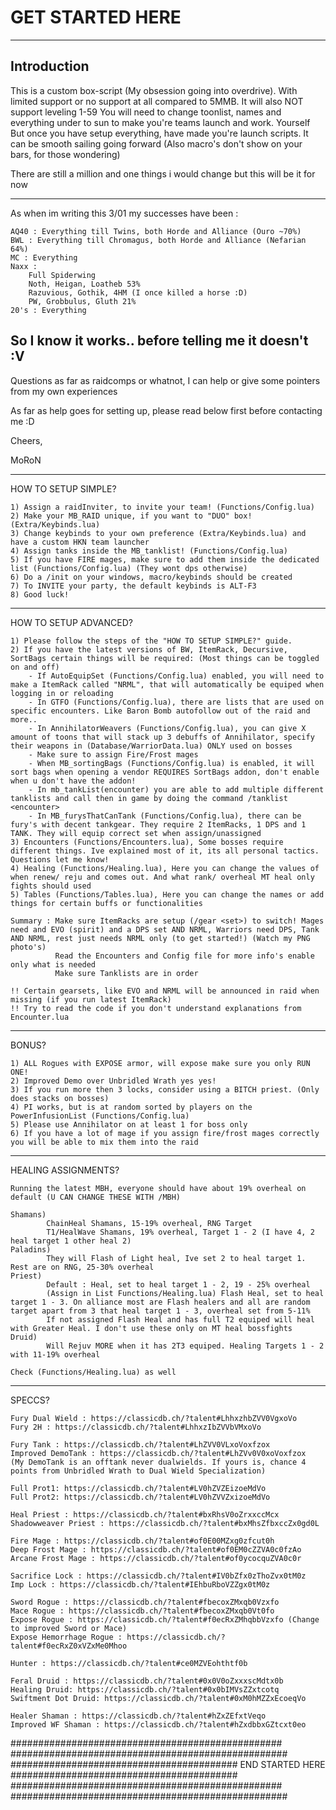# GET STARTED HERE

---

## Introduction

This is a custom box-script (My obsession going into overdrive). With limited support or no support at all compared to 5MMB.
It will also NOT support leveling 1-59
You will need to change toonlist, names and everything under to sun to make you're teams launch and work. Yourself
But once you have setup everything, have made you're launch scripts. It can be smooth sailing going forward
(Also macro's don't show on your bars, for those wondering)

There are still a million and one things i would change but this will be it for now

---
As when im writing this 3/01 my successes have been :

	AQ40 : Everything till Twins, both Horde and Alliance (Ouro ~70%)
	BWL : Everything till Chromagus, both Horde and Alliance (Nefarian 64%)
	MC : Everything
	Naxx : 	
		Full Spiderwing
		Noth, Heigan, Loatheb 53%
		Razuvious, Gothik, 4HM (I once killed a horse :D)
		PW, Grobbulus, Gluth 21%
	20's : Everything

So I know it works.. before telling me it doesn't :V
---

Questions as far as raidcomps or whatnot, I can help or give some pointers from my own experiences

As far as help goes for setting up, please read below first before contacting me :D

Cheers,

MoRoN

---

HOW TO SETUP SIMPLE?

	1) Assign a raidInviter, to invite your team! (Functions/Config.lua)
	2) Make your MB_RAID unique, if you want to "DUO" box! (Extra/Keybinds.lua)
	3) Change keybinds to your own preference (Extra/Keybinds.lua) and have a custom HKN team launcher
	4) Assign tanks inside the MB_tanklist! (Functions/Config.lua)
	5) If you have FIRE mages, make sure to add them inside the dedicated list (Functions/Config.lua) (They wont dps otherwise)
	6) Do a /init on your windows, macro/keybinds should be created
	7) To INVITE your party, the default keybinds is ALT-F3
	8) Good luck!

---

HOW TO SETUP ADVANCED?

	1) Please follow the steps of the "HOW TO SETUP SIMPLE?" guide.
	2) If you have the latest versions of BW, ItemRack, Decursive, SortBags certain things will be required: (Most things can be toggled on and off)
		- If AutoEquipSet (Functions/Config.lua) enabled, you will need to make a ItemRack called "NRML", that will automatically be equiped when logging in or reloading
		- In GTFO (Functions/Config.lua), there are lists that are used on specific encounters. Like Baron Bomb autofollow out of the raid and more..
		- In AnnihilatorWeavers (Functions/Config.lua), you can give X amount of toons that will stack up 3 debuffs of Annihilator, specify their weapons in (Database/WarriorData.lua) ONLY used on bosses
		- Make sure to assign Fire/Frost mages
		- When MB_sortingBags (Functions/Config.lua) is enabled, it will sort bags when opening a vendor REQUIRES SortBags addon, don't enable when u don't have the addon!
		- In mb_tankList(encounter) you are able to add multiple different tanklists and call then in game by doing the command /tanklist <encounter>
		- In MB_furysThatCanTank (Functions/Config.lua), there can be fury's with decent tankgear. They require 2 ItemRacks, 1 DPS and 1 TANK. They will equip correct set when assign/unassigned
	3) Encounters (Functions/Encounters.lua), Some bosses require different things. Ive explained most of it, its all personal tactics. Questions let me know!
	4) Healing (Functions/Healing.lua), Here you can change the values of when renew/ reju and comes out. And what rank/ overheal MT heal only fights should used
	5) Tables (Functions/Tables.lua), Here you can change the names or add things for certain buffs or functionalities
	
	Summary : Make sure ItemRacks are setup (/gear <set>) to switch! Mages need and EVO (spirit) and a DPS set AND NRML, Warriors need DPS, Tank AND NRML, rest just needs NRML only (to get started!) (Watch my PNG photo's)
			  Read the Encounters and Config file for more info's enable only what is needed
			  Make sure Tanklists are in order

	!! Certain gearsets, like EVO and NRML will be announced in raid when missing (if you run latest ItemRack)
	!! Try to read the code if you don't understand explanations from Encounter.lua

---

BONUS?

	1) ALL Rogues with EXPOSE armor, will expose make sure you only RUN ONE!
	2) Improved Demo over Unbridled Wrath yes yes!
	3) If you run more then 3 locks, consider using a BITCH priest. (Only does stacks on bosses)
	4) PI works, but is at random sorted by players on the PowerInfusionList (Functions/Config.lua)
	5) Please use Annihilator on at least 1 for boss only
	6) If you have a lot of mage if you assign fire/frost mages correctly you will be able to mix them into the raid 

---

HEALING ASSIGNMENTS?

	Running the latest MBH, everyone should have about 19% overheal on default (U CAN CHANGE THESE WITH /MBH)

	Shamans) 
			ChainHeal Shamans, 15-19% overheal, RNG Target
			T1/HealWave Shamans, 19% overheal, Target 1 - 2 (I have 4, 2 heal target 1 other heal 2)
	Paladins)
			They will Flash of Light heal, Ive set 2 to heal target 1. Rest are on RNG, 25-30% overheal 
	Priest)
			Default : Heal, set to heal target 1 - 2, 19 - 25% overheal
			(Assign in List Functions/Healing.lua) Flash Heal, set to heal target 1 - 3. On alliance most are Flash healers and all are random target apart from 3 that heal target 1 - 3, overheal set from 5-11%
			If not assigned Flash Heal and has full T2 equiped will heal with Greater Heal. I don't use these only on MT heal bossfights
	Druid)
			Will Rejuv MORE when it has 2T3 equiped. Healing Targets 1 - 2 with 11-19% overheal

	Check (Functions/Healing.lua) as well

---

SPECCS?

	Fury Dual Wield : https://classicdb.ch/?talent#LhhxzhbZVV0VgxoVo
	Fury 2H : https://classicdb.ch/?talent#LhhxzIbZVVbVMxoVo

	Fury Tank : https://classicdb.ch/?talent#LhZVV0VLxoVoxfzox
	Improved DemoTank : https://classicdb.ch/?talent#LhZVv0V0xoVoxfzox
	(My DemoTank is an offtank never dualwields. If yours is, chance 4 points from Unbridled Wrath to Dual Wield Specialization)

	Full Prot1: https://classicdb.ch/?talent#LV0hZVZEizoeMdVo 
	Full Prot2: https://classicdb.ch/?talent#LV0hZVVZxizoeMdVo

	Heal Priest : https://classicdb.ch/?talent#bxRhsV0oZrxxccMcx
	Shadowweaver Priest : https://classicdb.ch/?talent#bxMhsZfbxccZx0gd0L

	Fire Mage : https://classicdb.ch/?talent#of0E00MZxg0zfcut0h
	Deep Frost Mage : https://classicdb.ch/?talent#of0EM0cZZVA0c0fzAo
	Arcane Frost Mage : https://classicdb.ch/?talent#of0ycocquZVA0c0r

	Sacrifice Lock : https://classicdb.ch/?talent#IV0bZfx0zThoZvx0tM0z
	Imp Lock : https://classicdb.ch/?talent#IEhbuRboVZZgx0tM0z

	Sword Rogue : https://classicdb.ch/?talent#fbecoxZMxqb0Vzxfo
	Mace Rogue : https://classicdb.ch/?talent#fbecoxZMxqb0Vt0fo
	Expose Rogue : https://classicdb.ch/?talent#f0ecRxZMhqbbVzxfo (Change to improved Sword or Mace)
	Expose Hemorrhage Rogue : https://classicdb.ch/?talent#f0ecRxZ0xVZxMe0Mhoo

	Hunter : https://classicdb.ch/?talent#ce0MZVEohthtf0b

	Feral Druid : https://classicdb.ch/?talent#0x0V0oZxxxscMdtx0b
	Healing Druid: https://classicdb.ch/?talent#0x0bIMVsZZxtcotq
	Swiftment Dot Druid: https://classicdb.ch/?talent#0xM0hMZZxEcoeqVo

	Healer Shaman : https://classicdb.ch/?talent#hZxZEfxtVeqo
	Improved WF Shaman : https://classicdb.ch/?talent#hZxdbbxGZtcxt0eo

################################################# ##################################################
######################################### END STARTED HERE #########################################
################################################# ##################################################
